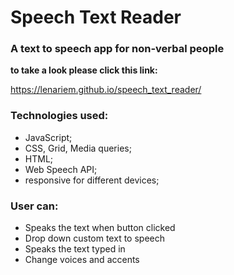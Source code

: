 # Speech Text Reader

### A text to speech app for non-verbal people

**to take a look please click this link:** 

https://lenariem.github.io/speech_text_reader/

### Technologies used: 
* JavaScript;
* CSS, Grid, Media queries;
* HTML;
* Web Speech API;
* responsive for different devices;

### User can:
* Speaks the text when button clicked
* Drop down custom text to speech
* Speaks the text typed in
* Change voices and accents
